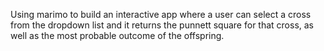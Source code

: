 Using marimo to build an interactive app where a user can select a cross from the dropdown list and it returns the punnett square for that cross, as well as the most probable outcome of the offspring.
